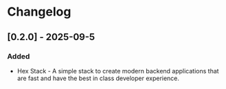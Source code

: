 # Changelog

## [0.2.0] - 2025-09-5

### Added

- Hex Stack - A simple stack to create modern backend applications that are fast and have the best in class developer experience.
